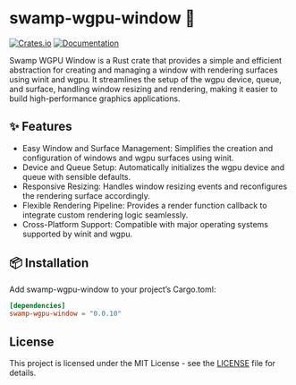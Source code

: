# swamp-wgpu-window 🐊

[![Crates.io](https://img.shields.io/crates/v/swamp-wgpu-window)](https://crates.io/crates/swamp-wgpu-window)
[![Documentation](https://docs.rs/swamp-wgpu-window/badge.svg)](https://docs.rs/swamp-wgpu-window)

Swamp WGPU Window is a Rust crate that provides a simple and efficient abstraction for creating 
and managing a window with rendering surfaces using winit and wgpu. It streamlines the setup
of the wgpu device, queue, and surface, handling window resizing and rendering, making it easier 
to build high-performance graphics applications.

## ✨ Features

- Easy Window and Surface Management: Simplifies the creation and configuration of windows and wgpu surfaces using winit.
- Device and Queue Setup: Automatically initializes the wgpu device and queue with sensible defaults.
- Responsive Resizing: Handles window resizing events and reconfigures the rendering surface accordingly.
- Flexible Rendering Pipeline: Provides a render function callback to integrate custom rendering logic seamlessly.
- Cross-Platform Support: Compatible with major operating systems supported by winit and wgpu.

## 📦 Installation

Add swamp-wgpu-window to your project’s Cargo.toml:

```toml
[dependencies]
swamp-wgpu-window = "0.0.10"
```

## License

This project is licensed under the MIT License - see the [LICENSE](LICENSE) file for details.
